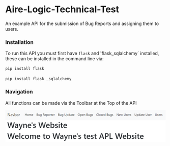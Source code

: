 # Aire-Logic-Technical-Test

An example API for the submission of Bug Reports and assigning them to users.
### Installation

To run this API you must first have `flask` and 'flask_sqlalchemy` installed, these can be installed in the command line via:

```
pip install flask

pip install flask _sqlalchemy
```
### Navigation

All functions can be made via the Toolbar at the Top of the API

![](https://github.com/wgould91/Aire-Logic-Technical-Test/blob/main/Nav%20Bar.png)

